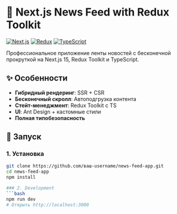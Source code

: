 # 📰 Next.js News Feed with Redux Toolkit

[![Next.js](https://img.shields.io/badge/Next.js-15.4+-000000.svg?logo=next.js)](https://nextjs.org)
[![Redux](https://img.shields.io/badge/Redux_Toolkit-1.9+-764ABC.svg?logo=redux)](https://redux-toolkit.js.org)
[![TypeScript](https://img.shields.io/badge/TypeScript-5+-3178C6.svg?logo=typescript)](https://www.typescriptlang.org)

Профессиональное приложение ленты новостей с бесконечной прокруткой на Next.js 15, Redux Toolkit и TypeScript.

## ✨ Особенности
- **Гибридный рендеринг**: SSR + CSR
- **Бесконечный скролл**: Автоподгрузка контента
- **Стейт-менеджмент**: Redux Toolkit с TS
- **UI**: Ant Design + кастомные стили
- **Полная типобезопасность**

## 🚀 Запуск

### 1. Установка
```bash
git clone https://github.com/ваш-username/news-feed-app.git
cd news-feed-app
npm install

### 2. Development
```bash
npm run dev
# Открыть http://localhost:3000
